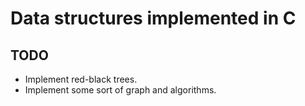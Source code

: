 # Data structures implemented in C

## TODO

* Implement red-black trees.
* Implement some sort of graph and algorithms.
